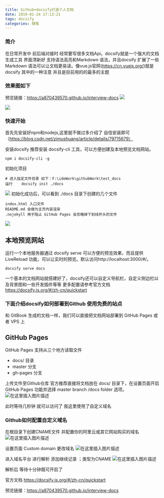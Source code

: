 ```yaml
---
title: Github+docsify打造个人文档
date: 2019-01-24 17:13:21
tags: docsify
categories: 随笔
---
```


### 简介
在日常开发中 前后端对接时 经常要写很多文档Api。docsify就是一个强大的文档生成工具 界面清新好 支持语法高亮和Markdown 语法，并且docsify 扩展了一些 Markdown 语法可以让文档更易读。像vue.js官网(https://cn.vuejs.org/)就是docsify 其中的一种注意 并且是目前用的的最多的主题

### 效果图如下
预览链接：https://a870439570.github.io/interview-docs
![](https://user-gold-cdn.xitu.io/2019/1/4/16816de06fadda89?w=1237&h=607&f=png&s=367834)
 <!-- more -->
![](https://user-gold-cdn.xitu.io/2019/1/4/16816de06f91f058?w=1919&h=933&f=png&s=239829)


### 快速开始
首先先安装好npm和nodejs,这里就不做过多介绍了 自信安装即可 （https://blog.csdn.net/zimushuang/article/details/79715679）

安装docsify 推荐安装 docsify-cli 工具，可以方便创建及本地预览文档网站。

```
npm i docsify-cli -g
```
初始化项目 
```
# 进入指定文件目录 如下：F:\ideWork\githubWork\test_docs 
运行    docsify init ./docs
```
![](https://user-gold-cdn.xitu.io/2019/1/4/16816de06fdd7ea4?w=485&h=72&f=png&s=3356)
初始化成功后，可以看到 ./docs 目录下创建的几个文件

    index.html 入口文件
    README.md 会做为主页内容渲染
    .nojekyll 用于阻止 GitHub Pages 会忽略掉下划线开头的文件

![](https://user-gold-cdn.xitu.io/2019/1/4/16816de0706dda77?w=341&h=172&f=png&s=13375)


## 本地预览网站
运行一个本地服务器通过 docsify serve 可以方便的预览效果，而且提供 LiveReload 功能，可以让实时的预览。默认访问http://localhost:3000/#/。
```
docsify serve docs
```
一个基本的文档网站就搭建好了，docsify还可以自定义导航栏，自定义侧边栏以及背景图和一些开发插件等等
更多配置请参考官方文档  https://docsify.js.org/#/zh-cn/quickstart

### 下面介绍docsify如何部署到Github  使用免费的站点
和 GitBook 生成的文档一样，我们可以直接把文档网站部署到 GitHub Pages 或者 VPS 上

 
## GitHub Pages
GitHub Pages 支持从三个地方读取文件

 - docs/ 目录
 - master 分支
 - gh-pages 分支

上传文件至Github仓库  官方推荐直接将文档放在 docs/ 目录下，在设置页面开启 GitHub Pages 功能并选择 master branch /docs folder 选项。
![在这里插入图片描述](https://user-gold-cdn.xitu.io/2019/1/4/16816de071452a5a?w=778&h=519&f=png&s=64539)

此时等待几秒钟 就可以访问了   我这里使用了自定义域名 

### Github如何配置自定义域名 
在根目录下创建CNAME文件  并配置你的阿里云或其它网站购买的域名 
![在这里插入图片描述](https://user-gold-cdn.xitu.io/2019/1/4/16816de07178e371?w=628&h=309&f=png&s=33631)

设置页面 Custom domain 更改域名
![在这里插入图片描述](https://user-gold-cdn.xitu.io/2019/1/4/16816de096c243bc?w=746&h=460&f=png&s=61973)


进入域名平台 进行解析  添加继续记录 ；类型为CNAME
![在这里插入图片描述](https://user-gold-cdn.xitu.io/2019/1/4/16816de098ed1780?w=644&h=463&f=png&s=32769)

解析后 等待十分钟既可开启了


官方文档  https://docsify.js.org/#/zh-cn/quickstart

预览链接：https://a870439570.github.io/interview-docs